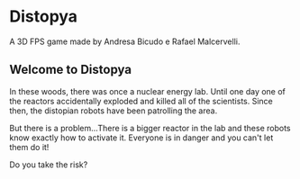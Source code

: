 # Distopya
A 3D FPS game made by Andresa Bicudo e Rafael Malcervelli.

## Welcome to Distopya

In these woods, there was once a nuclear energy lab.
Until one day one of the reactors accidentally exploded and killed all of the scientists.
Since then, the distopian robots have been patrolling the area.

But there is a problem...There is a bigger reactor in the lab and these robots know exactly how to activate it.
Everyone is in danger and you can't let them do it!

Do you take the risk?
